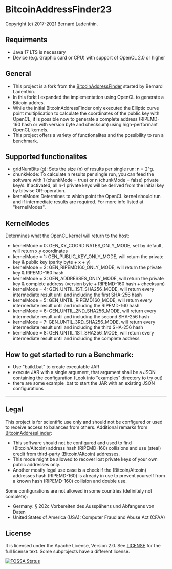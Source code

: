 # BitcoinAddressFinder23

Copyright (c) 2017-2021 Bernard Ladenthin.

## Requirments
* Java 17 LTS is necessary
* Device (e.g. Graphic card or CPU) with support of OpenCL 2.0 or higher

## General
* This project is a fork from the [BitcoinAddressFinder](https://github.com/bernardladenthin/BitcoinAddressFinder) started by Bernard Ladenthin.
* In this forkt I expanded the implementation using OpenCL to generate a Bitcoin addres.
* While the initial BitcoinAddressFinder only executed the Elliptic curve point multiplication to calculate the coordinates of the public key with OpenCL, it is possible now to generate a complete address (RIPEMD-160 hash or with version byte and checksum) using high-performant OpenCL kernels.
* This project offers a variety of functionalites and the possibility to run a benchmark.

## Supported functionalites
* gridNumBits (g): Sets the size (n) of results per single run: n = 2^g. 
* chunkMode: To calculate n results per single run, you can feed the software with 1 (chunkMode = true) or n (chunkMode = false) private key/s. If activated, all n-1 private keys will be derived from the initial key by bitwise OR-operation.
* kernelMode: Determines to which point the OpenCL kernel should run and if intermediate results are required. For more info listed at "kernelModes".


## KernelModes
Determines what the OpenCL kernel will return to the host:
* kernelMode = 0: GEN_XY_COORDINATES_ONLY_MODE, set by default, will return x,y coordinates
* kernelMode = 1: GEN_PUBLIC_KEY_ONLY_MODE, will return the private key & public key (parity byte + x + y)
* kernelMode = 2: GEN_RIPEMD160_ONLY_MODE, will return the private key & RIPEMD-160 hash 
* kernelMode = 3: GEN_ADDRESSES_ONLY_MODE, will return the private key & complete address (version byte + RIPEMD-160 hash + checksum) 
* kernelMode = 4: GEN_UNTIL_1ST_SHA256_MODE, will return every intermediate result until and including the first SHA-256 hash
* kernelMode = 5: GEN_UNTIL_RIPEMD160_MODE, will return every intermediate result until and including the RIPEMD-160 hash
* kernelMode = 6: GEN_UNTIL_2ND_SHA256_MODE, will return every intermediate result until and including the second SHA-256 hash
* kernelMode = 7: GEN_UNTIL_3RD_SHA256_MODE, will return every intermediate result until and including the third SHA-256 hash
* kernelMode = 8: GEN_UNTIL_1ST_SHA256_MODE, will return every intermediate result until and including the complete address

## How to get started to run a Benchmark:
* Use "build.bat" to create executable JAR
* execute JAR with a single argument, that argument shall be a JSON containing the configuration (Look into "examples" directory to try out)
* there are some example .bat to start the JAR with an existing JSON configurations 

-----
## Legal
This project is for scientific use only and should not be configured or used to receive access to balances from others.
Additional remarks from [BitcoinAddressFinder](https://github.com/bernardladenthin/BitcoinAddressFinder):
* This software should not be configured and used to find (Bitcoin/Altcoin) address hash (RIPEMD-160) collisions and use (steal) credit from third-party (Bitcoin/Altcoin) addresses.
* This mode might be allowed to recover lost private keys of your own public addresses only.
* Another mostly legal use case is a check if the (Bitcoin/Altcoin) addresses hash (RIPEMD-160) is already in use to prevent yourself from a known hash (RIPEMD-160) collision and double use.

Some configurations are not allowed in some countries (definitely not complete):
* Germany: § 202c Vorbereiten des Ausspähens und Abfangens von Daten
* United States of America (USA): Computer Fraud and Abuse Act (CFAA)

## License
It is licensed under the Apache License, Version 2.0. See [LICENSE](LICENSE) for the full license text.
Some subprojects have a different license.



[![FOSSA Status](https://app.fossa.com/api/projects/git%2Bgithub.com%2Fbernardladenthin%2FBitcoinAddressFinder.svg?type=large)](https://app.fossa.com/projects/git%2Bgithub.com%2Fbernardladenthin%2FBitcoinAddressFinder?ref=badge_large)